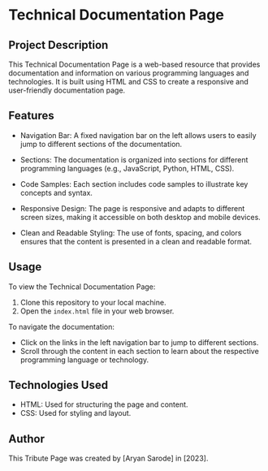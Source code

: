 # Technical Documentation Page

## Project Description

This Technical Documentation Page is a web-based resource that provides documentation and information on various programming languages and technologies. It is built using HTML and CSS to create a responsive and user-friendly documentation page.

## Features

- Navigation Bar: A fixed navigation bar on the left allows users to easily jump to different sections of the documentation.

- Sections: The documentation is organized into sections for different programming languages (e.g., JavaScript, Python, HTML, CSS).

- Code Samples: Each section includes code samples to illustrate key concepts and syntax.

- Responsive Design: The page is responsive and adapts to different screen sizes, making it accessible on both desktop and mobile devices.

- Clean and Readable Styling: The use of fonts, spacing, and colors ensures that the content is presented in a clean and readable format.

## Usage

To view the Technical Documentation Page:
1. Clone this repository to your local machine.
2. Open the `index.html` file in your web browser.

To navigate the documentation:
- Click on the links in the left navigation bar to jump to different sections.
- Scroll through the content in each section to learn about the respective programming language or technology.

## Technologies Used

- HTML: Used for structuring the page and content.
- CSS: Used for styling and layout.

## Author

This Tribute Page was created by [Aryan Sarode] in [2023].
